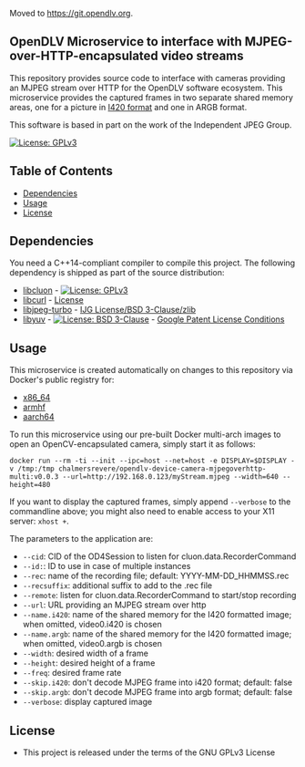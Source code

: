 Moved to https://git.opendlv.org.

## OpenDLV Microservice to interface with MJPEG-over-HTTP-encapsulated video streams

This repository provides source code to interface with cameras providing an
MJPEG stream over HTTP for the OpenDLV software ecosystem. This microservice
provides the captured frames in two separate shared memory areas, one for a
picture in [I420 format](https://wiki.videolan.org/YUV/#I420)
and one in ARGB format.

This software is based in part on the work of the Independent JPEG Group.

[![License: GPLv3](https://img.shields.io/badge/license-GPL--3-blue.svg
)](https://www.gnu.org/licenses/gpl-3.0.txt)


## Table of Contents
* [Dependencies](#dependencies)
* [Usage](#usage)
* [License](#license)


## Dependencies
You need a C++14-compliant compiler to compile this project. The following
dependency is shipped as part of the source distribution:

* [libcluon](https://github.com/chrberger/libcluon) - [![License: GPLv3](https://img.shields.io/badge/license-GPL--3-blue.svg
)](https://www.gnu.org/licenses/gpl-3.0.txt)
* [libcurl](https://github.com/curl/curl) - [License](https://github.com/curl/curl/blob/master/COPYING)
* [libjpeg-turbo](https://github.com/libjpeg-turbo/libjpeg-turbo) - [IJG License/BSD 3-Clause/zlib](https://github.com/libjpeg-turbo/libjpeg-turbo/blob/master/LICENSE.md)
* [libyuv](https://chromium.googlesource.com/libyuv/libyuv/+/master) - [![License: BSD 3-Clause](https://img.shields.io/badge/License-BSD%203--Clause-blue.svg)](https://opensource.org/licenses/BSD-3-Clause) - [Google Patent License Conditions](https://chromium.googlesource.com/libyuv/libyuv/+/master/PATENTS)


## Usage
This microservice is created automatically on changes to this repository via Docker's public registry for:
* [x86_64](https://hub.docker.com/r/chalmersrevere/opendlv-device-camera-mjpegoverhttp-amd64/tags/)
* [armhf](https://hub.docker.com/r/chalmersrevere/opendlv-device-camera-mjpegoverhttp-armhf/tags/)
* [aarch64](https://hub.docker.com/r/chalmersrevere/opendlv-device-camera-mjpegoverhttp-aarch64/tags/)

To run this microservice using our pre-built Docker multi-arch images to open
an OpenCV-encapsulated camera, simply start it as follows:

```
docker run --rm -ti --init --ipc=host --net=host -e DISPLAY=$DISPLAY -v /tmp:/tmp chalmersrevere/opendlv-device-camera-mjpegoverhttp-multi:v0.0.3 --url=http://192.168.0.123/myStream.mjpeg --width=640 --height=480
```

If you want to display the captured frames, simply append `--verbose` to the
commandline above; you might also need to enable access to your X11 server: `xhost +`.

The parameters to the application are:
* `--cid`: CID of the OD4Session to listen for cluon.data.RecorderCommand
* `--id:`: ID to use in case of multiple instances
* `--rec`: name of the recording file; default: YYYY-MM-DD_HHMMSS.rec
* `--recsuffix`: additional suffix to add to the .rec file
* `--remote`: listen for cluon.data.RecorderCommand to start/stop recording
* `--url`:       URL providing an MJPEG stream over http
* `--name.i420`: name of the shared memory for the I420 formatted image; when omitted, video0.i420 is chosen
* `--name.argb`: name of the shared memory for the I420 formatted image; when omitted, video0.argb is chosen
* `--width`:     desired width of a frame
* `--height`:    desired height of a frame
* `--freq`:      desired frame rate
* `--skip.i420`: don't decode MJPEG frame into i420 format; default: false
* `--skip.argb`: don't decode MJPEG frame into argb format; default: false
* `--verbose`:   display captured image


## License

* This project is released under the terms of the GNU GPLv3 License

